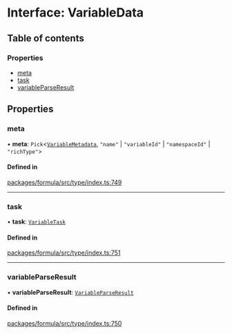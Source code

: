 # Interface: VariableData

## Table of contents

### Properties

- [meta](VariableData.md#meta)
- [task](VariableData.md#task)
- [variableParseResult](VariableData.md#variableparseresult)

## Properties

### <a id="meta" name="meta"></a> meta

• **meta**: `Pick`<[`VariableMetadata`](VariableMetadata.md), `"name"` \| `"variableId"` \| `"namespaceId"` \| `"richType"`\>

#### Defined in

[packages/formula/src/type/index.ts:749](https://github.com/mashcard/mashcard/blob/main/packages/formula/src/type/index.ts#L749)

---

### <a id="task" name="task"></a> task

• **task**: [`VariableTask`](../README.md#variabletask)

#### Defined in

[packages/formula/src/type/index.ts:751](https://github.com/mashcard/mashcard/blob/main/packages/formula/src/type/index.ts#L751)

---

### <a id="variableparseresult" name="variableparseresult"></a> variableParseResult

• **variableParseResult**: [`VariableParseResult`](VariableParseResult.md)

#### Defined in

[packages/formula/src/type/index.ts:750](https://github.com/mashcard/mashcard/blob/main/packages/formula/src/type/index.ts#L750)
